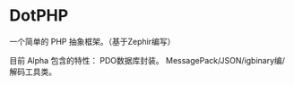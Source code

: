 # DotPHP
一个简单的 PHP 抽象框架。（基于Zephir编写）

目前 Alpha 包含的特性：
    PDO数据库封装。
    MessagePack/JSON/igbinary编/解码工具类。
    
